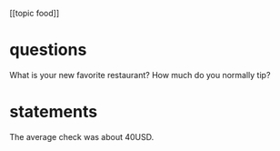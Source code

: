 [[topic food]]
# questions
What is your new favorite restaurant?
How much do you normally tip?

# statements
The average check was about 40USD.